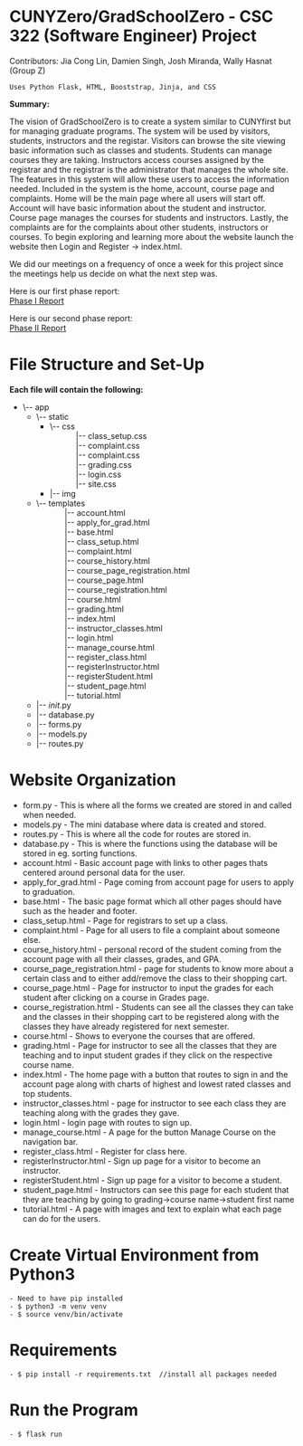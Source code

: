 # CUNYZero/GradSchoolZero - CSC 322 (Software Engineer) Project

Contributors: Jia Cong Lin, Damien Singh, Josh Miranda, Wally Hasnat (Group Z)

	Uses Python Flask, HTML, Booststrap, Jinja, and CSS

**Summary:** 

The vision of GradSchoolZero is to create a system similar to CUNYfirst but for managing graduate programs. The system will be used by visitors, students, instructors and the registar. Visitors can browse the site viewing basic information such as classes and students. Students can manage courses they are taking. Instructors access courses assigned by the registrar and the registrar is the administrator that manages the whole site. The features in this system will allow these users to access the information needed. Included in the system is the home, account, course page and complaints. Home will be the main page where all users will start off. Account will have basic information about the student and instructor. Course page manages the courses for students and instructors. Lastly, the complaints are for the complaints about other students, instructors or courses. To begin exploring and learning more about the website launch the website then Login and Register -> index.html.

We did our meetings on a frequency of once a week for this project since the meetings help us decide on what the next step was. 

Here is our first phase report:<br /> 
[Phase I Report](https://github.com/tryingtolearn11/322_project/blob/main/Software_Requirements_Spec.pdf)

Here is our second phase report:<br />
[Phase II Report](https://github.com/tryingtolearn11/322_project/blob/main/Design_Report_Phase_2.pdf)

# File Structure and Set-Up <br />
**Each file will contain the following:**
* \\-- app
  * \\-- static
    * \\-- css
        <br> &emsp;&emsp; &emsp;|-- class_setup.css
        <br> &emsp;&emsp; &emsp;|-- complaint.css
        <br> &emsp;&emsp; &emsp;|-- complaint.css
        <br> &emsp;&emsp; &emsp;|-- grading.css
        <br> &emsp;&emsp; &emsp;|-- login.css
        <br> &emsp;&emsp; &emsp;|-- site.css 
    * |-- img
   * \\-- templates
        <br> &emsp;&emsp; &emsp; |-- account.html
        <br> &emsp;&emsp; &emsp; |-- apply_for_grad.html
        <br> &emsp;&emsp; &emsp; |-- base.html
        <br> &emsp;&emsp; &emsp; |-- class_setup.html
        <br> &emsp;&emsp; &emsp; |-- complaint.html 
        <br> &emsp;&emsp; &emsp; |-- course_history.html 
        <br> &emsp;&emsp; &emsp; |-- course_page_registration.html
        <br> &emsp;&emsp; &emsp; |-- course_page.html
        <br> &emsp;&emsp; &emsp; |-- course_registration.html
        <br> &emsp;&emsp; &emsp; |-- course.html
        <br> &emsp;&emsp; &emsp; |-- grading.html
        <br> &emsp;&emsp; &emsp; |-- index.html
        <br> &emsp;&emsp; &emsp; |-- instructor_classes.html
        <br> &emsp;&emsp; &emsp; |-- login.html
        <br> &emsp;&emsp; &emsp; |-- manage_course.html
        <br> &emsp;&emsp; &emsp; |-- register_class.html
        <br> &emsp;&emsp; &emsp; |-- registerInstructor.html
        <br> &emsp;&emsp; &emsp; |-- registerStudent.html
        <br> &emsp;&emsp; &emsp; |-- student_page.html
        <br> &emsp;&emsp; &emsp; |-- tutorial.html
   * |-- _init_.py
   * |-- database.py
   * |-- forms.py
   * |-- models.py
   * |-- routes.py

# Website Organization

- form.py - This is where all the forms we created are stored in and called when needed.
- models.py - The mini database where data is created and stored.
- routes.py - This is where all the code for routes are stored in.
- database.py - This is where the functions using the database will be stored in eg. sorting functions.
- account.html - Basic account page with links to other pages thats centered around personal data for the user.
- apply_for_grad.html - Page coming from account page for users to apply to graduation.
- base.html - The basic page format which all other pages should have such as the header and footer.
- class_setup.html - Page for registrars to set up a class.
- complaint.html - Page for all users to file a complaint about someone else.
- course_history.html - personal record of the student coming from the account page with all their classes, grades, and GPA.
- course_page_registration.html - page for students to know more about a certain class and to either add/remove the class to their shopping cart.
- course_page.html - Page for instructor to input the grades for each student after clicking on a course in Grades page.
- course_registration.html - Students can see all the classes they can take and the classes in their shopping cart to be registered along with the classes they have already registered for next semester.
- course.html - Shows to everyone the courses that are offered.
- grading.html - Page for instructor to see all the classes that they are teaching and to input student grades if they click on the respective course name.
- index.html - The home page with a button that routes to sign in and the account page along with charts of highest and lowest rated classes and top students.
- instructor_classes.html - page for instructor to see each class they are teaching along with the grades they gave.
- login.html - login page with routes to sign up.
- manage_course.html - A page for the button Manage Course on the navigation bar.
- register_class.html - Register for class here.
- registerInstructor.html - Sign up page for a visitor to become an instructor.
- registerStudent.html - Sign up page for a visitor to become a student.
- student_page.html - Instructors can see this page for each student that they are teaching by going to grading->course name->student first name
- tutorial.html - A page with images and text to explain what each page can do for the users.

# Create Virtual Environment from Python3

   	- Need to have pip installed
	- $ python3 -m venv venv
	- $ source venv/bin/activate

# Requirements

    - $ pip install -r requirements.txt  //install all packages needed

# Run the Program
	
	- $ flask run
